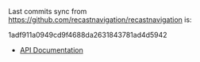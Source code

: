 Last commits sync from https://github.com/recastnavigation/recastnavigation is:

1adf911a0949cd9f4688da2631843781ad4d5942

- [API Documentation](https://xibbon.github.io/SwiftNavigationDocs/documentation/swiftnavigation/)
